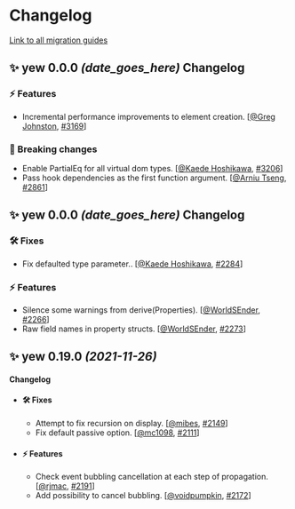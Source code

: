 # Changelog

[Link to all migration guides](https://yew.rs/docs/category/migration-guides)

## ✨ yew **0.0.0** *(date_goes_here)* Changelog

### ⚡️ Features

- Incremental performance improvements to element creation. [[@Greg Johnston](https://github.com/gbj), [#3169](https://github.com/yewstack/yew/pull/3169)]

### 🚨 Breaking changes

- Enable PartialEq for all virtual dom types. [[@Kaede Hoshikawa](https://github.com/futursolo), [#3206](https://github.com/yewstack/yew/pull/3206)]
- Pass hook dependencies as the first function argument. [[@Arniu Tseng](https://github.com/arniu), [#2861](https://github.com/yewstack/yew/pull/2861)]

## ✨ yew **0.0.0** *(date_goes_here)* Changelog

### 🛠 Fixes

- Fix defaulted type parameter.. [[@Kaede Hoshikawa](https://github.com/futursolo), [#2284](https://github.com/yewstack/yew/pull/2284)]

### ⚡️ Features

- Silence some warnings from derive(Properties). [[@WorldSEnder](https://github.com/WorldSEnder), [#2266](https://github.com/yewstack/yew/pull/2266)]
- Raw field names in property structs. [[@WorldSEnder](https://github.com/WorldSEnder), [#2273](https://github.com/yewstack/yew/pull/2273)]

## ✨ yew **0.19.0** *(2021-11-26)*

#### Changelog

- #### 🛠 Fixes

  - Attempt to fix recursion on display. [[@mibes](https://github.com/mibes), [#2149](https://github.com/yewstack/yew/pull/2149)]
  - Fix default passive option. [[@mc1098](https://github.com/mc1098), [#2111](https://github.com/yewstack/yew/pull/2111)]

- #### ⚡️ Features

  - Check event bubbling cancellation at each step of propagation. [[@rjmac](https://github.com/rjmac), [#2191](https://github.com/yewstack/yew/pull/2191)]
  - Add possibility to cancel bubbling. [[@voidpumpkin](https://github.com/voidpumpkin), [#2172](https://github.com/yewstack/yew/pull/2172)]
